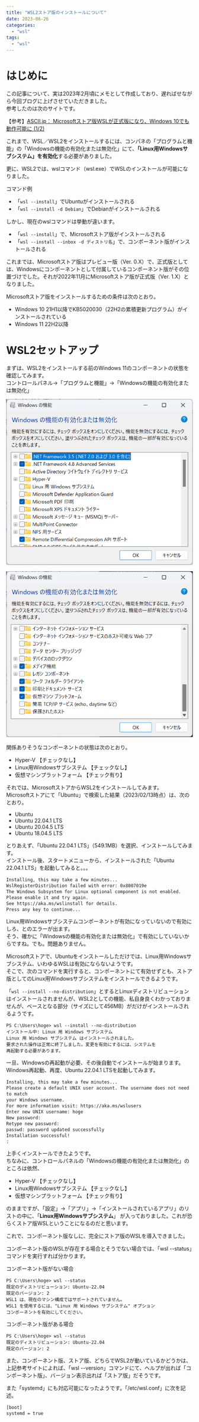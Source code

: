 ```yaml
---
title: "WSL2ストア版のインストールについて"
date: 2023-06-26
categories: 
  - "wsl"
tags:
  - "wsl"
---
```


# はじめに

この記事について、実は2023年2月頃にメモとして作成しており、遅ればせながら今回ブログに上げさせていただきました。  
参考したのは次のサイトです。

【参考】[ASCII.jp： Microsoftストア版WSLが正式版になり、Windows 10でも動作可能に (1/2)](https://ascii.jp/elem/000/004/114/4114859/)

これまで、WSL／WSL2をインストールするには、コンパネの「プログラムと機能」の「Windowsの機能の有効化または無効化」にて、**「Linux用Windowsサブシステム」を有効化**する必要がありました。

更に、WSL2では、wslコマンド（wsl.exe）でWSLのインストールが可能になりました。

コマンド例

- 「`wsl --install`」でUbuntuがインストールされる
- 「`wsl --install -d Debian`」でDebianがインストールされる

しかし、現在のwslコマンドは挙動が違います。

- 「`wsl --install`」で、Microsoftストア版がインストールされる
- 「`wsl --install --inbox -d ディストリ名`」で、コンポーネント版がインストールされる

これまでは、Microsoftストア版はプレビュー版（Ver. 0.X）で、正式版としては、Windowsにコンポーネントとして付属しているコンポーネント版がその位置づけでした。それが2022年11月にMicrosoftストア版が正式版（Ver. 1.X）となりました。

Microsoftストア版をインストールするための条件は次のとおり。

- Windows 10 21H1以降でKB5020030（22H2の累積更新プログラム）がインストールされている
- Windows 11 22H2以降

# WSL2セットアップ

まずは、WSL2をインストールする前のWindows 11のコンポーネントの状態を確認してみます。  
コントロールパネル→「プログラムと機能」→「Windowsの機能の有効化または無効化」

![](/assets/images/4fd329f2ae78f6ceb6a5e865cf97f81a.png?w=696)

![](/assets/images/17ffd22e52e6f48c6df1636493e74f81.png?w=696)

関係ありそうなコンポーネントの状態は次のとおり。

- Hyper-V 【チェックなし】
- Linux用Windowsサブシステム 【チェックなし】
- 仮想マシンプラットフォーム 【チェック有り】

それでは、MicrosoftストアからWSL2をインストールしてみます。  
Microsoftストアにて「Ubuntu」で検索した結果（2023/02/13時点）は、次のとおり。

- Ubuntu
- Ubuntu 22.04.1 LTS
- Ubuntu 20.04.5 LTS
- Ubuntu 18.04.5 LTS

とりあえず、「Ubuntu 22.04.1 LTS」（549.1MB）を選択、インストールしてみます。  
インストール後、スタートメニューから、インストールされた「Ubuntu 22.04.1 LTS」を起動してみると。。。

```
Installing, this may take a few minutes...
WslRegisterDistribution failed with error: 0x8007019e
The Windows Subsystem for Linux optional component is not enabled. 
Please enable it and try again.
See https://aka.ms/wslinstall for details.
Press any key to continue...
```

Linux用Windowsサブシステムコンポーネントが有効になっていないので有効にしろ、とのエラーが出ます。  
そう、確かに「Windowsの機能の有効化または無効化」で有効にしていないからですね。でも。問題ありません。

Microsoftストアで、Ubuntuをインストールしただけでは、Linux用Windowsサブシステム、いわゆるWSLは有効にならないようです。  
そこで、次のコマンドを実行すると、コンポーネントにて有効せずとも、ストア版としてのLinux用Windowsサブシステムをインストールできるようです。

「`wsl --install --no-distribution`」とするとLinuxディストリビューションはインストールされませんが、WSL2としての機能、私自身良くわかっておりませんが、ベースとなる部分（サイズにして456MB）がだけがインストールされるようです。

```console
PS C:\Users\hoge> wsl --install --no-distribution
インストール中: Linux 用 Windows サブシステム
Linux 用 Windows サブシステム はインストールされました。
要求された操作は正常に終了しました。変更を有効にするには、システムを
再起動する必要があります。
```

一旦、Windowsの再起動が必要、その後自動でインストールが始まります。  
Windows再起動、再度、Ubuntu 22.04.1 LTSを起動してみます。

```
Installing, this may take a few minutes...
Please create a default UNIX user account. The username does not need to match
your Windows username.
For more information visit: https://aka.ms/wslusers
Enter new UNIX username: hoge
New password:
Retype new password:
passwd: password updated successfully
Installation successful!
:
```

上手くインストールできたようです。  
ちなみに、コントロールパネルの「Windowsの機能の有効化または無効化」のところは依然、

- Hyper-V 【チェックなし】
- Linux用Windowsサブシステム 【チェックなし】
- 仮想マシンプラットフォーム 【チェック有り】

のままですが、「設定」→「アプリ」→「インストールされているアプリ」のリストの中に、「**Linux用Windowsサブシステム**」 が入っておりました。これが恐らくストア版WSLということになるのだと思います。

これで、コンポーネント版なしに、完全にストア版のWSLを導入できました。

コンポーネント版のWSLが存在する場合とそうでない場合では、「wsl --status」コマンドを実行すれば分かります。

コンポーネント版がない場合

```console
PS C:\Users\hoge> wsl --status
既定のディストリビューション: Ubuntu-22.04
既定のバージョン: 2
WSL1 は、現在のマシン構成ではサポートされていません。
WSL1 を使用するには、"Linux 用 Windows サブシステム" オプション 
コンポーネントを有効にしてください。
```

コンポーネント版がある場合

```console
PS C:\Users\hoge> wsl --status
既定のディストリビューション: Ubuntu-22.04
既定のバージョン: 2
```

また、コンポーネント版、ストア版、どちらでWSL2が動いているかどうかは、上記参考サイトによれば、「wsl --version」コマンドにて、ヘルプが出れば「コンポーネント版」、バージョン表示出れば「ストア版」だそうです。

また「systemd」にも対応可能になったようです。「/etc/wsl.conf」に次を記述。

```
[boot]
systemd = true
```
